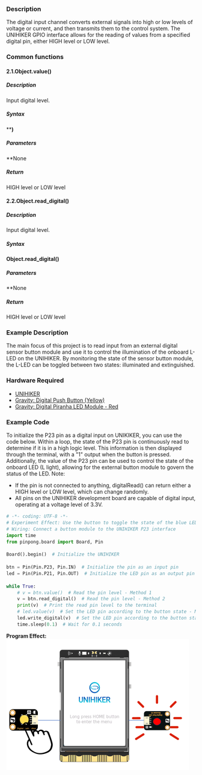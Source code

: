 ### Description
The digital input channel converts external signals into high or low levels of voltage or current, and then transmits them to the control system. The UNIHIKER GPIO interface allows for the reading of values from a specified digital pin, either HIGH level or LOW level.
### Common functions
#### 2.1.Object.value()
##### Description
Input digital level.
##### Syntax
****)**
##### Parameters
**None
##### Return
HIGH level or LOW level
#### 2.2.**Object.read_digital()**
##### Description
Input digital level.
##### Syntax
**Object.read_digital()**
##### Parameters
**None
##### Return
HIGH level or LOW level
### Example Description
The main focus of this project is to read input from an external digital sensor button module and use it to control the illumination of the onboard L-LED on the UNIHIKER. By monitoring the state of the sensor button module, the L-LED can be toggled between two states: illuminated and extinguished.
### Hardware Required

- [UNIHIKER]()
- [Gravity: Digital Push Button (Yellow)](https://www.dfrobot.com/product-73.html)
- [Gravity: Digital Piranha LED Module - Red](https://www.dfrobot.com/product-471.html)
### Example Code
To initialize the P23 pin as a digital input on UNIKIKER, you can use the code below. Within a loop, the state of the P23 pin is continuously read to determine if it is in a high logic level. This information is then displayed through the terminal, with a "1" output when the button is pressed. Additionally, the value of the P23 pin can be used to control the state of the onboard LED (L light), allowing for the external button module to govern the status of the LED.
Note:

- If the pin is not connected to anything, digitalRead() can return either a HIGH level or LOW level, which can change randomly.
- All pins on the UNIHIKER development board are capable of digital input, operating at a voltage level of 3.3V.
```python
# -*- coding: UTF-8 -*-
# Experiment Effect: Use the button to toggle the state of the blue LED labeled "L" on the back of the UNIHIKER.
# Wiring: Connect a button module to the UNIHIKER P23 interface
import time
from pinpong.board import Board, Pin

Board().begin()  # Initialize the UNIHIKER

btn = Pin(Pin.P23, Pin.IN)  # Initialize the pin as an input pin
led = Pin(Pin.P21, Pin.OUT)  # Initialize the LED pin as an output pin

while True:
    # v = btn.value()  # Read the pin level - Method 1
    v = btn.read_digital()  # Read the pin level - Method 2
    print(v)  # Print the read pin level to the terminal
    # led.value(v)  # Set the LED pin according to the button state - Method 1
    led.write_digital(v)  # Set the LED pin according to the button state - Method 2
    time.sleep(0.1)  # Wait for 0.1 seconds

```
**Program Effect:**
![image.png](img/2_Digital_Input_GPIO_/1722838953234-a191f90e-311b-41b7-9e96-c35b946d8a15.png)

